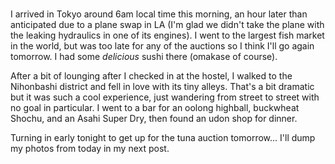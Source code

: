 #

I arrived in Tokyo around 6am local time this morning, an hour later than anticipated due to a plane swap in LA
(I'm glad we didn't take the plane with the leaking hydraulics in one of its engines).
I went to the largest fish market in the world, but was too late for any of the auctions so I think I'll go again tomorrow.
I had some _delicious_ sushi there (omakase of course).

After a bit of lounging after I checked in at the hostel, I walked to the Nihonbashi district and fell in love with its tiny alleys.
That's a bit dramatic but it was such a cool experience, just wandering from street to street with no goal in particular.
I went to a bar for an oolong highball, buckwheat Shochu, and an Asahi Super Dry, then found an udon shop for dinner.

Turning in early tonight to get up for the tuna auction tomorrow...
I'll dump my photos from today in my next post.
